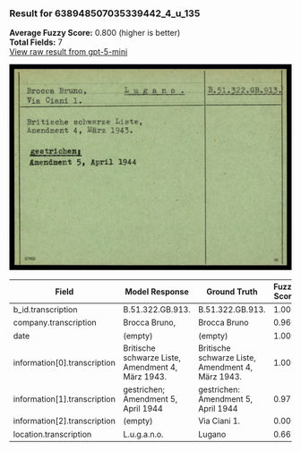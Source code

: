 ### Result for 638948507035339442_4_u_135
**Average Fuzzy Score:** 0.800 (higher is better)<br>
**Total Fields:** 7<br>
[View raw result from gpt-5-mini](https://github.com/RISE-UNIBAS/humanities_data_benchmark/blob/main/results/2025-10-24/T0310/request_T0310_638948507035339442_4_u_135.json)

<img src="https://github.com/RISE-UNIBAS/humanities_data_benchmark/blob/main/benchmarks/blacklist/images/638948507035339442_4_u_135.jpg?raw=true" alt="638948507035339442_4_u_135" width="600px">

| Field | Model Response | Ground Truth | Fuzzy Score | Match |
|-------|----------------|--------------|-------------|-------|
| b_id.transcription | B.51.322.GB.913. | B.51.322.GB.913. | 1.000 | ✅ |
| company.transcription | Brocca Bruno, | Brocca Bruno | 0.960 | ✅ |
| date | (empty) | (empty) | 1.000 | ✅ |
| information[0].transcription | Britische schwarze Liste,<br>Amendment 4, März 1943. | Britische schwarze Liste,<br>Amendment 4, März 1943. | 1.000 | ✅ |
| information[1].transcription | gestrichen;<br>Amendment 5, April 1944 | gestrichen:<br>Amendment 5, April 1944 | 0.971 | ✅ |
| information[2].transcription | (empty) | Via Ciani 1. | 0.000 | ❌ |
| location.transcription | L.u.g.a.n.o. | Lugano | 0.667 | ❌ |
